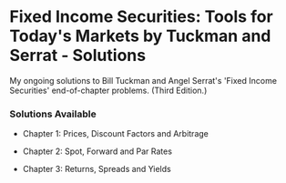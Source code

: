 # Fixed Income Securities: Tools for Today's Markets by Tuckman and Serrat - Solutions

My ongoing solutions to Bill Tuckman and Angel Serrat's 'Fixed Income Securities' end-of-chapter problems. (Third Edition.)

### Solutions Available

* Chapter 1: Prices, Discount Factors and Arbitrage

* Chapter 2: Spot, Forward and Par Rates

* Chapter 3: Returns, Spreads and Yields
